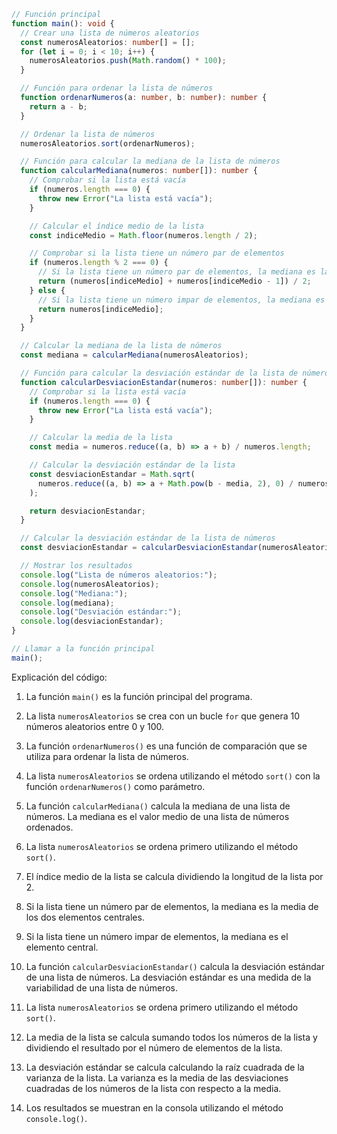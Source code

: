 ```typescript
// Función principal
function main(): void {
  // Crear una lista de números aleatorios
  const numerosAleatorios: number[] = [];
  for (let i = 0; i < 10; i++) {
    numerosAleatorios.push(Math.random() * 100);
  }

  // Función para ordenar la lista de números
  function ordenarNumeros(a: number, b: number): number {
    return a - b;
  }

  // Ordenar la lista de números
  numerosAleatorios.sort(ordenarNumeros);

  // Función para calcular la mediana de la lista de números
  function calcularMediana(numeros: number[]): number {
    // Comprobar si la lista está vacía
    if (numeros.length === 0) {
      throw new Error("La lista está vacía");
    }

    // Calcular el índice medio de la lista
    const indiceMedio = Math.floor(numeros.length / 2);

    // Comprobar si la lista tiene un número par de elementos
    if (numeros.length % 2 === 0) {
      // Si la lista tiene un número par de elementos, la mediana es la media de los dos elementos centrales
      return (numeros[indiceMedio] + numeros[indiceMedio - 1]) / 2;
    } else {
      // Si la lista tiene un número impar de elementos, la mediana es el elemento central
      return numeros[indiceMedio];
    }
  }

  // Calcular la mediana de la lista de números
  const mediana = calcularMediana(numerosAleatorios);

  // Función para calcular la desviación estándar de la lista de números
  function calcularDesviacionEstandar(numeros: number[]): number {
    // Comprobar si la lista está vacía
    if (numeros.length === 0) {
      throw new Error("La lista está vacía");
    }

    // Calcular la media de la lista
    const media = numeros.reduce((a, b) => a + b) / numeros.length;

    // Calcular la desviación estándar de la lista
    const desviacionEstandar = Math.sqrt(
      numeros.reduce((a, b) => a + Math.pow(b - media, 2), 0) / numeros.length
    );

    return desviacionEstandar;
  }

  // Calcular la desviación estándar de la lista de números
  const desviacionEstandar = calcularDesviacionEstandar(numerosAleatorios);

  // Mostrar los resultados
  console.log("Lista de números aleatorios:");
  console.log(numerosAleatorios);
  console.log("Mediana:");
  console.log(mediana);
  console.log("Desviación estándar:");
  console.log(desviacionEstandar);
}

// Llamar a la función principal
main();
```

Explicación del código:

1. La función `main()` es la función principal del programa.

2. La lista `numerosAleatorios` se crea con un bucle `for` que genera 10 números aleatorios entre 0 y 100.

3. La función `ordenarNumeros()` es una función de comparación que se utiliza para ordenar la lista de números.

4. La lista `numerosAleatorios` se ordena utilizando el método `sort()` con la función `ordenarNumeros()` como parámetro.

5. La función `calcularMediana()` calcula la mediana de una lista de números. La mediana es el valor medio de una lista de números ordenados.

6. La lista `numerosAleatorios` se ordena primero utilizando el método `sort()`.

7. El índice medio de la lista se calcula dividiendo la longitud de la lista por 2.

8. Si la lista tiene un número par de elementos, la mediana es la media de los dos elementos centrales.

9. Si la lista tiene un número impar de elementos, la mediana es el elemento central.

10. La función `calcularDesviacionEstandar()` calcula la desviación estándar de una lista de números. La desviación estándar es una medida de la variabilidad de una lista de números.

11. La lista `numerosAleatorios` se ordena primero utilizando el método `sort()`.

12. La media de la lista se calcula sumando todos los números de la lista y dividiendo el resultado por el número de elementos de la lista.

13. La desviación estándar se calcula calculando la raíz cuadrada de la varianza de la lista. La varianza es la media de las desviaciones cuadradas de los números de la lista con respecto a la media.

14. Los resultados se muestran en la consola utilizando el método `console.log()`.